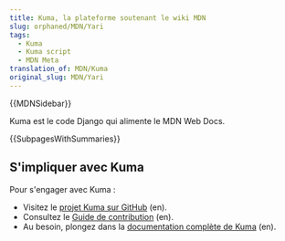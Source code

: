 ```yaml
---
title: Kuma, la plateforme soutenant le wiki MDN
slug: orphaned/MDN/Yari
tags:
  - Kuma
  - Kuma script
  - MDN Meta
translation_of: MDN/Kuma
original_slug: MDN/Yari
---
```


{{MDNSidebar}}

Kuma est le code Django qui alimente le MDN Web Docs.

{{SubpagesWithSummaries}}

## S'impliquer avec Kuma

Pour s'engager avec Kuma :

- Visitez le [projet Kuma sur GitHub](https://github.com/mdn/kuma) (en).
- Consultez le [Guide de contribution](https://github.com/mdn/kuma/blob/master/CONTRIBUTING.md) (en).
- Au besoin, plongez dans la [documentation complète de Kuma](http://kuma.readthedocs.org/en/latest/) (en).

